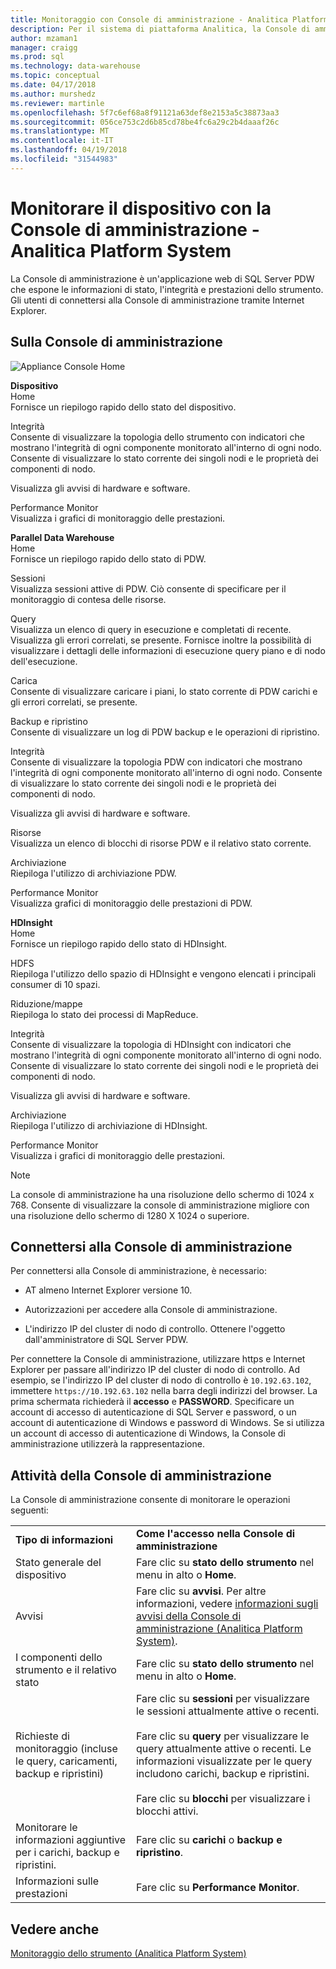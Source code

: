 ```yaml
---
title: Monitoraggio con Console di amministrazione - Analitica Platform System | Documenti Microsoft
description: Per il sistema di piattaforma Analitica, la Console di amministrazione è un'applicazione web che espone le informazioni di stato, l'integrità e prestazioni dello strumento. Gli utenti di connettersi alla Console di amministrazione tramite un browser internet.
author: mzaman1
manager: craigg
ms.prod: sql
ms.technology: data-warehouse
ms.topic: conceptual
ms.date: 04/17/2018
ms.author: murshedz
ms.reviewer: martinle
ms.openlocfilehash: 5f7c6ef68a8f91121a63def8e2153a5c38873aa3
ms.sourcegitcommit: 056ce753c2d6b85cd78be4fc6a29c2b4daaaf26c
ms.translationtype: MT
ms.contentlocale: it-IT
ms.lasthandoff: 04/19/2018
ms.locfileid: "31544983"
---
```

# <a name="monitor-the-appliance-with-the-admin-console---analytics-platform-system"></a>Monitorare il dispositivo con la Console di amministrazione - Analitica Platform System
La Console di amministrazione è un'applicazione web di SQL Server PDW che espone le informazioni di stato, l'integrità e prestazioni dello strumento. Gli utenti di connettersi alla Console di amministrazione tramite Internet Explorer.  
  
## <a name="About"></a>Sulla Console di amministrazione  
![Appliance Console Home](./media/monitor-the-appliance-by-using-the-admin-console/SQL_Server_PDW_AdminConsol_ApplHome.png "SQL_Server_PDW_AdminConsol_ApplHome")  
  
**Dispositivo**  
Home  
Fornisce un riepilogo rapido dello stato del dispositivo.  
  
Integrità  
Consente di visualizzare la topologia dello strumento con indicatori che mostrano l'integrità di ogni componente monitorato all'interno di ogni nodo. Consente di visualizzare lo stato corrente dei singoli nodi e le proprietà dei componenti di nodo.  
  
Visualizza gli avvisi di hardware e software.  
  
Performance Monitor  
Visualizza i grafici di monitoraggio delle prestazioni.  
  
**Parallel Data Warehouse**  
Home  
Fornisce un riepilogo rapido dello stato di PDW.  
  
Sessioni  
Visualizza sessioni attive di PDW. Ciò consente di specificare per il monitoraggio di contesa delle risorse.  
  
Query  
Visualizza un elenco di query in esecuzione e completati di recente. Visualizza gli errori correlati, se presente. Fornisce inoltre la possibilità di visualizzare i dettagli delle informazioni di esecuzione query piano e di nodo dell'esecuzione.  
  
Carica  
Consente di visualizzare caricare i piani, lo stato corrente di PDW carichi e gli errori correlati, se presente.  
  
Backup e ripristino  
Consente di visualizzare un log di PDW backup e le operazioni di ripristino.  
  
Integrità  
Consente di visualizzare la topologia PDW con indicatori che mostrano l'integrità di ogni componente monitorato all'interno di ogni nodo. Consente di visualizzare lo stato corrente dei singoli nodi e le proprietà dei componenti di nodo.  
  
Visualizza gli avvisi di hardware e software.  
  
Risorse  
Visualizza un elenco di blocchi di risorse PDW e il relativo stato corrente.  
  
Archiviazione  
Riepiloga l'utilizzo di archiviazione PDW.  
  
Performance Monitor  
Visualizza grafici di monitoraggio delle prestazioni di PDW.  
  
**HDInsight**  
Home  
Fornisce un riepilogo rapido dello stato di HDInsight.  
  
HDFS  
Riepiloga l'utilizzo dello spazio di HDInsight e vengono elencati i principali consumer di 10 spazi.  
  
Riduzione/mappe  
Riepiloga lo stato dei processi di MapReduce.  
  
Integrità  
Consente di visualizzare la topologia di HDInsight con indicatori che mostrano l'integrità di ogni componente monitorato all'interno di ogni nodo. Consente di visualizzare lo stato corrente dei singoli nodi e le proprietà dei componenti di nodo.  
  
Visualizza gli avvisi di hardware e software.  
  
Archiviazione  
Riepiloga l'utilizzo di archiviazione di HDInsight.  
  
Performance Monitor  
Visualizza i grafici di monitoraggio delle prestazioni.  
  
> [!NOTE]  
> La console di amministrazione ha una risoluzione dello schermo di 1024 x 768. Consente di visualizzare la console di amministrazione migliore con una risoluzione dello schermo di 1280 X 1024 o superiore.  
  
## <a name="Connect"></a>Connettersi alla Console di amministrazione  
Per connettersi alla Console di amministrazione, è necessario:  
  
-   AT almeno Internet Explorer versione 10.  
  
-   Autorizzazioni per accedere alla Console di amministrazione. <!-- MISSING LINKS See [Grant Permissions to Use the Admin Console &#40;SQL Server PDW&#41;](../sqlpdw/grant-permissions-to-use-the-admin-console-sql-server-pdw.md).  -->  
  
-   L'indirizzo IP del cluster di nodo di controllo.  Ottenere l'oggetto dall'amministratore di SQL Server PDW.  
  
Per connettere la Console di amministrazione, utilizzare https e Internet Explorer per passare all'indirizzo IP del cluster di nodo di controllo. Ad esempio, se l'indirizzo IP del cluster di nodo di controllo è `10.192.63.102`, immettere `https://10.192.63.102` nella barra degli indirizzi del browser. La prima schermata richiederà il **accesso** e **PASSWORD**. Specificare un account di accesso di autenticazione di SQL Server e password, o un account di autenticazione di Windows e password di Windows. Se si utilizza un account di accesso di autenticazione di Windows, la Console di amministrazione utilizzerà la rappresentazione.  
  
## <a name="RelatedTasks"></a>Attività della Console di amministrazione  
La Console di amministrazione consente di monitorare le operazioni seguenti:  
  
|||  
|-|-|  
|**Tipo di informazioni**|**Come l'accesso nella Console di amministrazione**|  
|Stato generale del dispositivo|Fare clic su **stato dello strumento** nel menu in alto o **Home**.|  
|Avvisi|Fare clic su **avvisi**. Per altre informazioni, vedere [informazioni sugli avvisi della Console di amministrazione &#40;Analitica Platform System&#41;](understanding-admin-console-alerts.md).|  
|I componenti dello strumento e il relativo stato|Fare clic su **stato dello strumento** nel menu in alto o **Home**.|  
|Richieste di monitoraggio (incluse le query, caricamenti, backup e ripristini)|Fare clic su **sessioni** per visualizzare le sessioni attualmente attive o recenti.<br /><br />Fare clic su **query** per visualizzare le query attualmente attive o recenti. Le informazioni visualizzate per le query includono carichi, backup e ripristini.<br /><br />Fare clic su **blocchi** per visualizzare i blocchi attivi.|  
|Monitorare le informazioni aggiuntive per i carichi, backup e ripristini.|Fare clic su **carichi** o **backup e ripristino**.|  
|Informazioni sulle prestazioni|Fare clic su **Performance Monitor**.|  
  
## <a name="see-also"></a>Vedere anche  
[Monitoraggio dello strumento &#40;Analitica Platform System&#41;](appliance-monitoring.md)  
  
